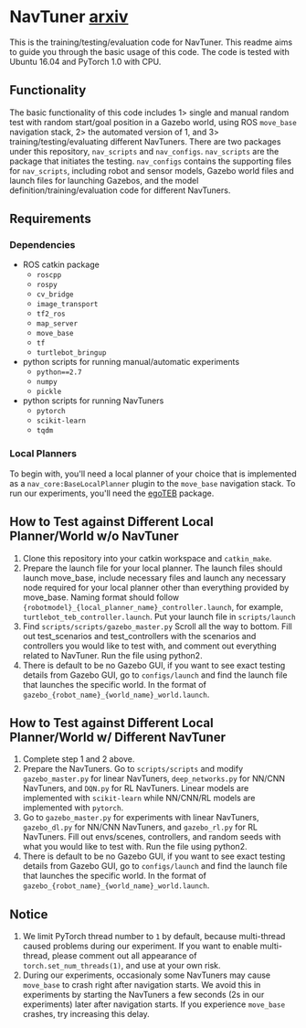 # NavTuner [arxiv](https://arxiv.org/abs/2103.01464)
This is the training/testing/evaluation code for NavTuner. This readme aims to guide you through the basic usage of this code. The code is tested with Ubuntu 16.04 and PyTorch 1.0 with CPU.

## Functionality
The basic functionality of this code includes 1> single and manual random test with random start/goal position in a Gazebo world, using ROS ```move_base``` navigation stack, 2> the automated version of 1, and 3> training/testing/evaluating different NavTuners.
There are two packages under this repository, ```nav_scripts``` and ```nav_configs```. ```nav_scripts``` are the package that initiates the testing. ```nav_configs``` contains the supporting files for ```nav_scripts```, including robot and sensor models, Gazebo world files and launch files for launching Gazebos, and the model definition/training/evaluation code for different NavTuners.

## Requirements
### Dependencies
* ROS catkin package
	* ```roscpp```
	* ```rospy```
	* ```cv_bridge```
	* ```image_transport```
	* ```tf2_ros```
	* ```map_server```
	* ```move_base```
	* ```tf```
	* ```turtlebot_bringup```
* python scripts for running manual/automatic experiments
	* ```python==2.7```
	* ```numpy```
	* ```pickle```
* python scripts for running NavTuners
	* ```pytorch```
	* ```scikit-learn```
	* ```tqdm```
	
### Local Planners
To begin with, you'll need a local planner of your choice that is implemented as a ```nav_core:BaseLocalPlanner``` plugin to the ```move_base``` navigation stack. To run our experiments, you'll need the [egoTEB](https://github.com/ivaROS/egoTEB) package.

## How to Test against Different Local Planner/World w/o NavTuner
1. Clone this repository into your catkin workspace and ```catkin_make```.
2. Prepare the launch file for your local planner. The launch files should launch move_base, include necessary files and launch any necessary node required for your local planner other than everything provided by move_base.
Naming format should follow ```{robotmodel}_{local_planner_name}_controller.launch```, for example, ```turtlebot_teb_controller.launch```. Put your launch file in ```scripts/launch```
3. Find ```scripts/scripts/gazebo_master.py``` Scroll all the way to bottom. Fill out test_scenarios and test_controllers with the scenarios and controllers you would like to test with, and comment out everything related to NavTuner. Run the file using python2.
4. There is default to be no Gazebo GUI, if you want to see exact testing details from Gazebo GUI, go to ```configs/launch``` and find the launch file that launches the specific world. In the format of ```gazebo_{robot_name}_{world_name}_world.launch```.

## How to Test against Different Local Planner/World w/ Different NavTuner
1. Complete step 1 and 2 above.
2. Prepare the NavTuners. Go to ```scripts/scripts``` and modify ```gazebo_master.py``` for linear NavTuners, ```deep_networks.py``` for NN/CNN NavTuners, and ```DQN.py``` for RL NavTuners. Linear models are implemented with ```scikit-learn``` while NN/CNN/RL models are implemented with ```pytorch```.
3. Go to ```gazebo_master.py``` for experiments with linear NavTuners, ```gazebo_dl.py``` for NN/CNN NavTuners, and ```gazebo_rl.py``` for RL NavTuners. Fill out envs/scenes, controllers, and random seeds with what you would like to test with. Run the file using python2.
4. There is default to be no Gazebo GUI, if you want to see exact testing details from Gazebo GUI, go to ```configs/launch``` and find the launch file that launches the specific world. In the format of ```gazebo_{robot_name}_{world_name}_world.launch```.

## Notice
1. We limit PyTorch thread number to ```1``` by default, because multi-thread caused problems during our experiment. If you want to enable multi-thread, please comment out all appearance of ```torch.set_num_threads(1)```, and use at your own risk.
2. During our experiments, occasionaly some NavTuners may cause ```move_base``` to crash right after navigation starts. We avoid this in experiments by starting the NavTuners a few seconds (2s in our experiments) later after navigation starts. If you experience ```move_base``` crashes, try increasing this delay.
